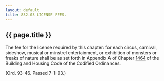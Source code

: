 ```yaml
---
layout: default 
title: 832.03 LICENSE FEES.
---
```


{{ page.title }}
----------------

The fee for the license required by this chapter: for each circus,
carnival, sideshow, musical or minstrel entertainment, or exhibition of
monsters or freaks of nature shall be as set forth in Appendix A of
Chapter [1464](58d37b9c.html) of the Building and Housing Code of the
Codified Ordinances.

(Ord. 93-46. Passed 7-1-93.)
